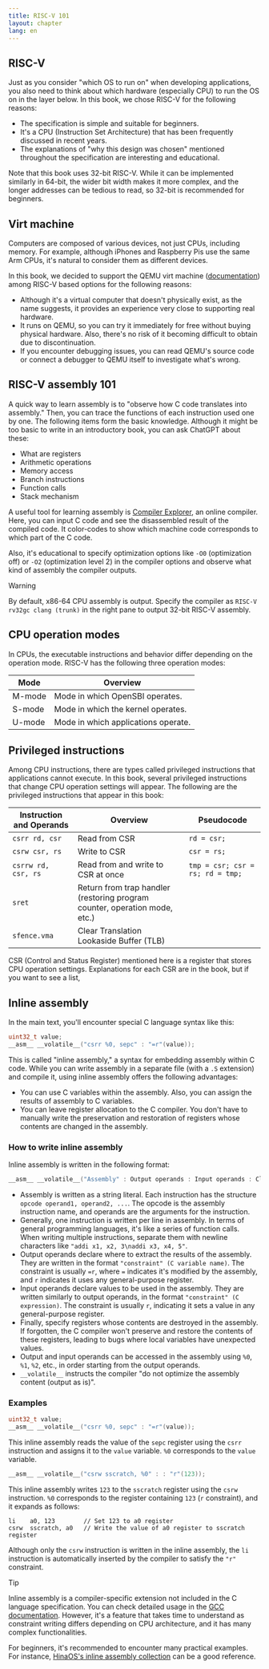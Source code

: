 ```yaml
---
title: RISC-V 101
layout: chapter
lang: en
---
```


## RISC-V

Just as you consider "which OS to run on" when developing applications, you also need to think about which hardware (especially CPU) to run the OS on in the layer below. In this book, we chose RISC-V for the following reasons:

- The specification is simple and suitable for beginners.
- It's a CPU (Instruction Set Architecture) that has been frequently discussed in recent years.
- The explanations of "why this design was chosen" mentioned throughout the specification are interesting and educational.

Note that this book uses 32-bit RISC-V. While it can be implemented similarly in 64-bit, the wider bit width makes it more complex, and the longer addresses can be tedious to read, so 32-bit is recommended for beginners.

## Virt machine

Computers are composed of various devices, not just CPUs, including memory. For example, although iPhones and Raspberry Pis use the same Arm CPUs, it's natural to consider them as different devices.

In this book, we decided to support the QEMU virt machine ([documentation](https://www.qemu.org/docs/master/system/riscv/virt.html)) among RISC-V based options for the following reasons:

- Although it's a virtual computer that doesn't physically exist, as the name suggests, it provides an experience very close to supporting real hardware.
- It runs on QEMU, so you can try it immediately for free without buying physical hardware. Also, there's no risk of it becoming difficult to obtain due to discontinuation.
- If you encounter debugging issues, you can read QEMU's source code or connect a debugger to QEMU itself to investigate what's wrong.

## RISC-V assembly 101

A quick way to learn assembly is to "observe how C code translates into assembly." Then, you can trace the functions of each instruction used one by one. The following items form the basic knowledge. Although it might be too basic to write in an introductory book, you can ask ChatGPT about these:

- What are registers
- Arithmetic operations
- Memory access
- Branch instructions
- Function calls
- Stack mechanism

A useful tool for learning assembly is [Compiler Explorer](https://godbolt.org/), an online compiler. Here, you can input C code and see the disassembled result of the compiled code. It color-codes to show which machine code corresponds to which part of the C code.

Also, it's educational to specify optimization options like `-O0` (optimization off) or `-O2` (optimization level 2) in the compiler options and observe what kind of assembly the compiler outputs.

> [!WARNING]
>
> By default, x86-64 CPU assembly is output. Specify the compiler as `RISC-V rv32gc clang (trunk)` in the right pane to output 32-bit RISC-V assembly.

## CPU operation modes

In CPUs, the executable instructions and behavior differ depending on the operation mode. RISC-V has the following three operation modes:

| Mode | Overview |
| --- | --- |
| M-mode | Mode in which OpenSBI operates. |
| S-mode | Mode in which the kernel operates. |
| U-mode | Mode in which applications operate. |

## Privileged instructions

Among CPU instructions, there are types called privileged instructions that applications cannot execute. In this book, several privileged instructions that change CPU operation settings will appear. The following are the privileged instructions that appear in this book:

| Instruction and Operands | Overview | Pseudocode |
| --- | --- | --- |
| `csrr rd, csr` | Read from CSR | `rd = csr;` |
| `csrw csr, rs` | Write to CSR | `csr = rs;` |
| `csrrw rd, csr, rs` | Read from and write to CSR at once | `tmp = csr; csr = rs; rd = tmp;` |
| `sret` | Return from trap handler (restoring program counter, operation mode, etc.) | |
| `sfence.vma` | Clear Translation Lookaside Buffer (TLB) | |

CSR (Control and Status Register) mentioned here is a register that stores CPU operation settings. Explanations for each CSR are in the book, but if you want to see a list,

## Inline assembly

In the main text, you'll encounter special C language syntax like this:

```c
uint32_t value;
__asm__ __volatile__("csrr %0, sepc" : "=r"(value));
```

This is called "inline assembly," a syntax for embedding assembly within C code. While you can write assembly in a separate file (with a `.S` extension) and compile it, using inline assembly offers the following advantages:

- You can use C variables within the assembly. Also, you can assign the results of assembly to C variables.
- You can leave register allocation to the C compiler. You don't have to manually write the preservation and restoration of registers whose contents are changed in the assembly.

### How to write inline assembly

Inline assembly is written in the following format:

```c
__asm__ __volatile__("Assembly" : Output operands : Input operands : Clobbered registers);
```

- Assembly is written as a string literal. Each instruction has the structure `opcode operand1, operand2, ...`. The opcode is the assembly instruction name, and operands are the arguments for the instruction.
- Generally, one instruction is written per line in assembly. In terms of general programming languages, it's like a series of function calls. When writing multiple instructions, separate them with newline characters like `"addi x1, x2, 3\naddi x3, x4, 5"`.
- Output operands declare where to extract the results of the assembly. They are written in the format `"constraint" (C variable name)`. The constraint is usually `=r`, where `=` indicates it's modified by the assembly, and `r` indicates it uses any general-purpose register.
- Input operands declare values to be used in the assembly. They are written similarly to output operands, in the format `"constraint" (C expression)`. The constraint is usually `r`, indicating it sets a value in any general-purpose register.
- Finally, specify registers whose contents are destroyed in the assembly. If forgotten, the C compiler won't preserve and restore the contents of these registers, leading to bugs where local variables have unexpected values.
- Output and input operands can be accessed in the assembly using `%0`, `%1`, `%2`, etc., in order starting from the output operands.
- `__volatile__` instructs the compiler "do not optimize the assembly content (output as is)".

### Examples

```c
uint32_t value;
__asm__ __volatile__("csrr %0, sepc" : "=r"(value));
```

This inline assembly reads the value of the `sepc` register using the `csrr` instruction and assigns it to the `value` variable. `%0` corresponds to the `value` variable.

```c
__asm__ __volatile__("csrw sscratch, %0" : : "r"(123));
```

This inline assembly writes `123` to the `sscratch` register using the `csrw` instruction. `%0` corresponds to the register containing `123` (`r` constraint), and it expands as follows:

```
li    a0, 123        // Set 123 to a0 register
csrw  sscratch, a0   // Write the value of a0 register to sscratch register
```

Although only the `csrw` instruction is written in the inline assembly, the `li` instruction is automatically inserted by the compiler to satisfy the `"r"` constraint.

> [!TIP]
>
> Inline assembly is a compiler-specific extension not included in the C language specification. You can check detailed usage in the [GCC documentation](https://gcc.gnu.org/onlinedocs/gcc/Extended-Asm.html). However, it's a feature that takes time to understand as constraint writing differs depending on CPU architecture, and it has many complex functionalities.
>
> For beginners, it's recommended to encounter many practical examples. For instance, [HinaOS's inline assembly collection](https://github.com/nuta/microkernel-book/blob/52d66bd58cd95424f009e2df8bc1184f6ffd9395/kernel/riscv32/asm.h) can be a good reference.